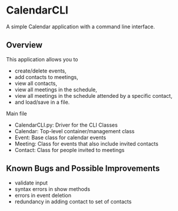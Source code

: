 # CalendarCLI
A simple Calendar application with a command line interface. 

## Overview
This application allows you to 
* create/delete events, 
* add contacts to meetings,
* view all contacts,
* view all meetings in the schedule,
* view all meetings in the schedule attended by a specific contact,
* and load/save in a file.

Main file 
* CalendarCLI.py: Driver for the CLI 
Classes 
* Calendar: Top-level container/management class 
* Event: Base class for calendar events 
* Meeting: Class for events that also include invited contacts 
* Contact: Class for people invited to meetings 

## Known Bugs and Possible Improvements
* validate input
* syntax errors in show methods
* errors in event deletion
* redundancy in adding contact to set of contacts
